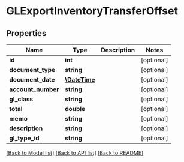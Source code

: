 # GLExportInventoryTransferOffset

## Properties
Name | Type | Description | Notes
------------ | ------------- | ------------- | -------------
**id** | **int** |  | [optional] 
**document_type** | **string** |  | [optional] 
**document_date** | [**\DateTime**](\DateTime.md) |  | [optional] 
**account_number** | **string** |  | [optional] 
**gl_class** | **string** |  | [optional] 
**total** | **double** |  | [optional] 
**memo** | **string** |  | [optional] 
**description** | **string** |  | [optional] 
**gl_type_id** | **string** |  | [optional] 

[[Back to Model list]](../README.md#documentation-for-models) [[Back to API list]](../README.md#documentation-for-api-endpoints) [[Back to README]](../README.md)


